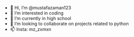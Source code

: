 - 👋 Hi, I’m @mustafazaman123
- 👀 I’m interested in coding
- 🌱 I’m currently in high school
- 💞️ I’m looking to collaborate on projects related to python
- 📫 Insta: mz_zxmxn


<!---
mustafazaman123/mustafazaman123 is a ✨ special ✨ repository because its `README.md` (this file) appears on your GitHub profile.
You can click the Preview link to take a look at your changes.
--->
